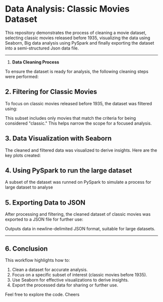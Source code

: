 # Data Analysis: Classic Movies Dataset

This repository demonstrates the process of cleaning a movie dataset, selecting classic movies released before 1935, visualizing the data using Seaborn, Big data analysis using PySpark and finally exporting the dataset into a semi-structured Json data file.

---
1. **Data Cleaning Process**

To ensure the dataset is ready for analysis, the following cleaning steps were performed:

## **2. Filtering for Classic Movies**

To focus on classic movies released before 1935, the dataset was filtered using:

This subset includes only movies that match the criteria for being considered "classic." This helps narrow the scope for a focused analysis.


## **3. Data Visualization with Seaborn**

The cleaned and filtered data was visualized to derive insights. Here are the key plots created:

## **4. Using PySpark to run the large dataset**
A subset of the dataset was runned on PySpark to simulate a process for large dataset to analyse


## **5. Exporting Data to JSON**

After processing and filtering, the cleaned dataset of classic movies was exported to a JSON file for further use:

Outputs data in newline-delimited JSON format, suitable for large datasets.

---

## **6. Conclusion**

This workflow highlights how to:
1. Clean a dataset for accurate analysis.
2. Focus on a specific subset of interest (classic movies before 1935).
3. Use Seaborn for effective visualizations to derive insights.
4. Export the processed data for sharing or further use.

Feel free to explore the code. Cheers
